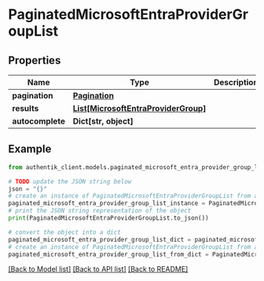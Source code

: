 # PaginatedMicrosoftEntraProviderGroupList


## Properties

Name | Type | Description | Notes
------------ | ------------- | ------------- | -------------
**pagination** | [**Pagination**](Pagination.md) |  | 
**results** | [**List[MicrosoftEntraProviderGroup]**](MicrosoftEntraProviderGroup.md) |  | 
**autocomplete** | **Dict[str, object]** |  | 

## Example

```python
from authentik_client.models.paginated_microsoft_entra_provider_group_list import PaginatedMicrosoftEntraProviderGroupList

# TODO update the JSON string below
json = "{}"
# create an instance of PaginatedMicrosoftEntraProviderGroupList from a JSON string
paginated_microsoft_entra_provider_group_list_instance = PaginatedMicrosoftEntraProviderGroupList.from_json(json)
# print the JSON string representation of the object
print(PaginatedMicrosoftEntraProviderGroupList.to_json())

# convert the object into a dict
paginated_microsoft_entra_provider_group_list_dict = paginated_microsoft_entra_provider_group_list_instance.to_dict()
# create an instance of PaginatedMicrosoftEntraProviderGroupList from a dict
paginated_microsoft_entra_provider_group_list_from_dict = PaginatedMicrosoftEntraProviderGroupList.from_dict(paginated_microsoft_entra_provider_group_list_dict)
```
[[Back to Model list]](../README.md#documentation-for-models) [[Back to API list]](../README.md#documentation-for-api-endpoints) [[Back to README]](../README.md)


